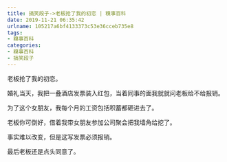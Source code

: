 ```yaml
---
title: 搞笑段子->老板抢了我的初恋 | 糗事百科
date: 2019-11-21 06:35:42
urlname: 105217a6bf4133373c53e36cceb735e8
tags: 
- 糗事百科
categories:
- 糗事百科
- 搞笑段子
---
```

老板抢了我的初恋。

婚礼当天，我把一叠酒店发票装入红包，当着同事的面我就就问老板给不给报销。

为了这个女朋友，我每个月的工资包括积蓄都砸进去了。

老板你可倒好，借着我带女朋友参加公司聚会把我墙角给挖了。

事实难以改变，但是这写发票必须报销。

最后老板还是点头同意了。


